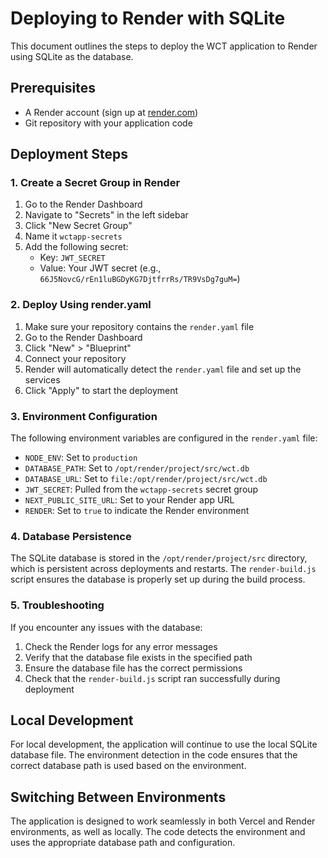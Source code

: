 # Deploying to Render with SQLite

This document outlines the steps to deploy the WCT application to Render using SQLite as the database.

## Prerequisites

- A Render account (sign up at [render.com](https://render.com))
- Git repository with your application code

## Deployment Steps

### 1. Create a Secret Group in Render

1. Go to the Render Dashboard
2. Navigate to "Secrets" in the left sidebar
3. Click "New Secret Group"
4. Name it `wctapp-secrets`
5. Add the following secret:
   - Key: `JWT_SECRET`
   - Value: Your JWT secret (e.g., `66J5NovcG/rEn1luBGDyKG7DjtfrrRs/TR9VsDg7guM=`)

### 2. Deploy Using render.yaml

1. Make sure your repository contains the `render.yaml` file
2. Go to the Render Dashboard
3. Click "New" > "Blueprint"
4. Connect your repository
5. Render will automatically detect the `render.yaml` file and set up the services
6. Click "Apply" to start the deployment

### 3. Environment Configuration

The following environment variables are configured in the `render.yaml` file:

- `NODE_ENV`: Set to `production`
- `DATABASE_PATH`: Set to `/opt/render/project/src/wct.db`
- `DATABASE_URL`: Set to `file:/opt/render/project/src/wct.db`
- `JWT_SECRET`: Pulled from the `wctapp-secrets` secret group
- `NEXT_PUBLIC_SITE_URL`: Set to your Render app URL
- `RENDER`: Set to `true` to indicate the Render environment

### 4. Database Persistence

The SQLite database is stored in the `/opt/render/project/src` directory, which is persistent across deployments and restarts. The `render-build.js` script ensures the database is properly set up during the build process.

### 5. Troubleshooting

If you encounter any issues with the database:

1. Check the Render logs for any error messages
2. Verify that the database file exists in the specified path
3. Ensure the database file has the correct permissions
4. Check that the `render-build.js` script ran successfully during deployment

## Local Development

For local development, the application will continue to use the local SQLite database file. The environment detection in the code ensures that the correct database path is used based on the environment.

## Switching Between Environments

The application is designed to work seamlessly in both Vercel and Render environments, as well as locally. The code detects the environment and uses the appropriate database path and configuration.
